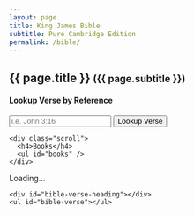 ```yaml
---
layout: page
title: King James Bible
subtitle: Pure Cambridge Edition
permalink: /bible/
---
```

<h2>{{ page.title }} <small>({{ page.subtitle }})</small></h2>
<style>
#bible-verse {
  margin: 15px 0;
}

ul#books {
  list-style-type: none;
  margin: 0;
  padding: 0;
}

ul#books li {
  margin: 15px 0;
  padding: 0;
}

ul#bible-verse {
  list-style-type: none;
  margin: 0;
  padding: 0;
}

ul#bible-verse li {
  margin: 5px 0;
  padding: 0;
}

div.max-height-500 {
  max-height: 500px;
}

div.scroll {
  max-height: 500px;
  overflow: scroll;
}
</style>
<div class="row">
  <div class="col-md-4 max-height-500">
    <form id="bible-search" method="POST">
      <h4>Lookup Verse by Reference</h4>
      <div class="form-group">
        <input type="text" name="lookup" placeholder="i.e. John 3:16" />
        <button class="btn btn-sm btn-primary">Lookup Verse</button>
      </div>
    </form>
      
    <div class="scroll">
      <h4>Books</h4>
      <ul id="books" />
    </div>
  </div>

  <div class="col-md-8 max-height-500 scroll bible-verses">
    <div class="loading">Loading...</div>

    <div id="bible-verse-heading"></div>
    <ul id="bible-verse"></ul>
  </div>
</div>

<script src="{{ "/assets/game/js/jquery-2.2.4.min.js" | relative_url }}"></script>
<script>
  (function(target) {
    window.bible = {};
    window.books = {};

    var getBookByName = function(name) {
      for (var i in window.books) {
        var b = window.books[i];
        if (b.name == name)
          return b;
      }
    };

    var getVerseText = function(book, chapter, verse) {
      if (!book || !window.bible[book.id] || !window.bible[book.id][chapter] || !window.bible[book.id][chapter][verse])
        return undefined;

      return window.bible[book.id][chapter][verse];
    };

    var htmlEncode = function(text) {
      var e = $('<span />').html(text);

      return e.text();
    };

    var formatReference = function(v) {
      return '<h4>' + v.book + ' ' + v.chapter + '</h4>';
    };

    // TODO: Add HTML encoding
    var em_open = new RegExp(/\[/, 'g');
    var em_close = new RegExp(/\]/, 'g');
    var formatVerseHtml = function(v, tag) {
      if (v.text === undefined)
        return '<strong>Reference not found.</strong>';

      if (tag === undefined)
        tag = 'li';

      var text = htmlEncode(v.text)
                  .replace(em_open, '<em>')
                  .replace(em_close, '</em>');

      return $('<' + tag + ' />').html('<sup>' + v.verse + '</sup>' + text)[0].outerHTML;
    };

    $('form#bible-search').submit(function() {
      var input = $(this).find('input[name=lookup]').val();

      var lookup = input.match(/^(\d\s)?(\w[\w\s]+)\s(\d+):(\d+)$/);
      var bookName = (lookup[1] || '') + lookup[2];
      var chapter = parseInt(lookup[3]);
      var verse = parseInt(lookup[4]);
      
      var book = getBookByName(bookName);
      var text = getVerseText(book, chapter, verse);
      var lookup = {
        book: bookName,
        chapter: chapter,
        verse: verse,
        text: text
      };

      $('#bible-verse-heading').html(formatReference(lookup));
      $('#bible-verse').html(formatVerseHtml(lookup));
      returnVersesToTop();

      return false;
    });

    var returnVersesToTop = function(selector) {
      selector = selector || '.scroll.bible-verses';

      $(selector)[0].scrollTop = 0;
    };

    var readChapterOnClick = function() {
      var ref = $(this).attr('href').match(/^#b(\d+)c(\d+)$/);

      var bookId = ref[1];
      var chapterId = ref[2];

      var book = window.books[bookId];
      var chapter = window.bible[bookId][chapterId];
      var read = '';
      
      $('#bible-verse-heading').html(formatReference({
        book: book.name,
        chapter: chapterId
      }));

      for (var verse in chapter) {
        read += formatVerseHtml({
          book: book.name,
          chapter: chapterId,
          verse: verse,
          text: chapter[verse]
        });
      }

      $('#bible-verse').html(read);
      returnVersesToTop();
    };

    $.get(target, function(data) {
      var separators = {
        verse: '\n',
        meta: '\t',
      };

      var lines = data.split(separators.verse); data = null;

      for (var i = 0; i < lines.length; i++) {
        var fields = lines[i].split(separators.meta);
        var bookId = fields[0];
        var bookAbbr = fields[1];
        var bookName = fields[2];
        var chapter = fields[3];
        var verse = fields[4];
        var text = fields[5];

        // TODO: Debug!
        window.books[bookId] = {
          id: bookId,
          abbr: bookAbbr,
          name: bookName,
          chapters: chapter
        };

        window.bible[bookId] = window.bible[bookId] || {};
        window.bible[bookId][chapter] = window.bible[bookId][chapter] || {};
        window.bible[bookId][chapter][verse] = text;
      }

      // Display books
      for (var i in window.books) {
        var b = window.books[i];
        var li = $('<li />')
                  .html(b.name + ':<br />')
                  .appendTo($('ul#books'));

        for (var c = 1; c <= b.chapters; c++) {
          var a = $('<a />')
                  .attr('href', '#b' + b.id + 'c' + c)
                  .addClass('read-chapter')
                  .text(c)
                  .click(readChapterOnClick)
                  .appendTo(li);
          li.append(' ');
        }
      }

      $('a[href="#b43c3"]').trigger('click');
      $('.loading').remove();
    });
  })('{{ "/tools/bible/kjv-pce.tsv" | relative_url }}');
</script>